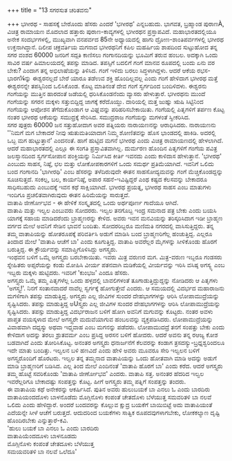 +++
title = "13 ಸಗರಸುತ ಚರಿತವನು"

+++
ಭಗೀರಥ - ಸಾಹಸಕ್ಕೆ ಬೇರೊಂದು ಹೆಸರು ಎಂದರೆ 'ಭಗೀರಥ' ಎನ್ನಬಹುದು. ಭಾಗವತ, ಬ್ರಹ್ಮಾಂಡ ಪುರಾಣÀ, ವಿಚಿತ್ರ ರಾಮಾಯಣ ಮೊದಲಾದ ಹತ್ತಾರು ಪುರಾಣ-ಕಾವ್ಯಗಳಲ್ಲಿ ಭಗೀರಥನ ಪ್ರಸ್ತಾಪವಿದೆ. ಮಹಾಭಾರತದಲ್ಲಿಯೂ ಅನೇಕ ಸಂದರ್ಭಗಳಲ್ಲಿ, ಮುಖ್ಯವಾಗಿ ವನಪರ್ವದ 85ನೇ ಅಧ್ಯಾಯದಲ್ಲಿ ಹಾಗು ದ್ರೋಣ-ಶಾಂತಿಪರ್ವಗಳಲ್ಲಿ ಭಗೀರಥ ಉಕ್ತನಾಗಿದ್ಧಾನೆ. ದಿಲೀಪ ಚಕ್ರವರ್ತಿಯ ಮಗನಾದ ಭಗೀರಥನಿಗೆ ಕಪಿಲ ಮಹರ್ಷಿಯ ಶಾಪದಿಂದ ಸುಟ್ಟುಹೋದ ತನ್ನ ಸಗರ ವಂಶದ 60000 ಜನರಿಗೆ ಸದ್ಗತಿ ಕಾಣಿಸಲು ಗಂಗಾನದಿಯನ್ನು ಭೂಮಿಗೆ ತರುವ ಹಂಬಲ. ಅದಕ್ಕಾಗಿ ಒಂದು ಸಾವಿರ ವರ್ಷ ಹಿಮಾಲಯದಲ್ಲಿ ತಪಸ್ಸು ಮಾಡಿದ. ತಪಸ್ಸಿಗೆ ಬದಲಿಗೆ ಗಂಗೆ ಮಾನವ ರೂಪದಲ್ಲಿ ಬಂದು ಏನು ವರ ಬೇಕು? ಎಂದಾಗ ತನ್ನ ಅಭಿಲಾಷೆಯನ್ನು ತಿಳಿಸಿದ. ಗಂಗೆ ಇಳಿದು ಬರಲು ಸಿದ್ಧಳಾಗಿದ್ದಳು. ಆದರೆ ಆಕೆಯ ರಭಸ-ಭಾರಗ¼ನ್ನು ಈಶ್ವರನಲ್ಲದೆ ಬೇರೆ ಯಾರೂ ತಡೆಉವ ಶಕ್ತಿ ಹೊಂದಿಲ್ಲವಲ್ಲ ಎಂದು ಗಂಗೆ ಹೇಳಿದಾಗ ಭಗೀರಥ ಮತ್ತೆ ಈಶ್ವರನನ್ನೇ ತಪಸ್ಸಿನಿಂದ ಒಲಿಸಿಕೊಂಡ. ಕೊಟ್ಟ ಮಾತಿನಂತೆ ದೇವ ಗಂಗೆ ಸ್ವರ್ಗದಿಂದ ಬಂದಿಳಿದಳು. ಈಶ್ವರನು ಗಂಗೆಯನ್ನು ಮುತ್ತಿನ ಹಾರದಂತೆ ಜಡೆಯಲ್ಲಿ ಧರಿಸಿಕೊಂಡನೆಂದು ವ್ಯಾಸರು ಹೇಳುತ್ತಾರೆ. ಭಗೀರಥನು ಮುಂದೆ ಗಂಗೆಯನ್ನು ಸಗರನ ಮಕ್ಕಳು ಸತ್ತುಬಿದ್ದಿದ್ದ ಜಾಗಕ್ಕೆ ಕರೆದೊಯ್ದು. ದಾರಿಯಲ್ಲಿ ಮತ್ತ ಜುಹ್ನು ಋಷಿ ಸಿಟ್ಟಿನಿಂದ ಗಂಗೆಯನ್ನು ಆಪೋಶನ ತೆಗೆದುಕೊಂಡಾಗ ಆ ವಿಘ್ನವನ್ನು ಪರಿಹರಿಸಬೇಕಾಯಿತು. ಗಂಗೆಯಲ್ಲಿ ಪಿತೃಗಳಿಗೆ ತರ್ಪಣ ಕೊಟ್ಟ ನಂತರ ಭಗೀರಥ ಆಕೆಯನ್ನು ಸಮುದ್ರಕ್ಕೆ ಸೇರಿಸಿದ. ಸಮುದ್ರರಾಜ ಗಂಗೆಯನ್ನು ಮಗಳಂತೆ ಸ್ವೀಕರಿಸಿದ.  
ಸಗರ ಪುತ್ರರು 60000 ಜನ ಸತ್ತುಹೋದಾಗ ಅವರ ಪತ್ನಿಯರು ನಾರಾಯಣನನ್ನು ಆರಾಧಿಸಿದರು. ನಾರಾಯಣನು ''ನಿಮಗೆ ಮಗ ಬೇಕಾದರೆ ನೀವು ಋತುಮತಿಯಾದಾಗ ನಿಮ್ಮ ಶೋಣಿತವನ್ನು ಹೊಸ ಭಾಂಡದಲ್ಲಿ ಹಾಕಿಡಿ. ಅದರಲ್ಲಿ ಒಬ್ಬ ಮಗ ಹುಟ್ಟುತ್ತಾನೆ' ಎಂದನಂತೆ. ಹಾಗೆ ಹುಟ್ಟಿದ ಮಗನೆ ಭಗೀರಥ ಎಂದು ವಿಚಿತ್ರ ರಾಮಾಯಣದಲ್ಲಿ ಹೇಳಲಾಗಿದೆ. ಆದರೆ ಮಹಾಭಾರತದಲ್ಲಿ ಎಲ್ಲೂ ಈ ಸಂಗತಿ ಪ್ರಸ್ತಾವಿತವಾಗಿಲ್ಲ. ದುರ್ಮರಣ ಹೊಂದಿನ ಪಿತೃಗಳಿಗೆ ಗಂಗೆಯ ಪವಿತ್ರ ಜಲಸ್ನಾನದಿಂದ ಸ್ವರ್ಗಸೋಪಾನ ಪಂಕ್ತಿಯನ್ನು ನಿರ್ಮಿಸಿದ ಕೀರ್ತಿ ಇವನದು ಎಂದು ಕಾಳಿದಾಸ ಹೇಳುತ್ತಾನೆ. 'ಭಗೀರಥ' ಎಂಬುದು ಸಾಹಸ, ನಿಷ್ಠೆ, ಛಲ ಮತ್ತು ಲೋಕೋಪಕಾರಗಳಿಗೆ ಒಂದು ಸಮರ್ಥ ಪ್ರತಿಮೆಯಾಗಿದೆ. ಇವನಿಗೆ ಒಲಿದು ಬಂದ ಗಂಗಾನದಿ 'ಭಾಗೀರಥಿ' ಎಂಬ ಹೆಸರನ್ನು ತಳೆದಿರುವುದೇ ಈತನ ಸಾಹಸೋದ್ಯಮವನ್ನು ಗಂಗೆ ಮೆಚ್ಚಿಕೊಂಡದ್ದನ್ನು ಸೂಚಿಸುತ್ತದೆ. ಸಂಕಲ್ಪ, ಬಲ, ಕಾರ್ಯನಿಷ್ಠೆ, ಅಪಾರ ಸಹನೆ-ಇವಿಷ್ಟಿದ್ದರೆ ಎಂಥ ಕಷ್ಟದ ಕೆಲಸವನ್ನು ಬೇಕಾದರೂ ಸಾಧಿಸಬಹುದು ಎಂಬುದಕ್ಕೆ ಇವನ ಕಥೆ ಸಾಕ್ಷಿಯಾಗಿದೆ. ಭಗೀರಥ ಪ್ರಯತ್ನ, ಭಗೀರಥ ಸಾಹಸ ಎಂಬ ಮಾತುಗಳು ಇಂದಿಗೂ ಪ್ರಚಲಿತವಾಗಿರುವುದು ಈತನ ಹಿರಿಮೆಯನ್ನು ಸಾರುತ್ತದೆ.  
ವಾತಾಪಿ ಜೀರ್ಣೋಭವ - ಈ ಹೇಳಿಕೆ ಸಂಸ್ಕೃತದಲ್ಲಿ ಒಂದು ಅರ್ಥಪೂರ್ಣ ಗಾದೆಯೂ ಆಗಿದೆ.  
ವಾತಾಪಿ ಮತ್ತು ಇಲ್ವಲ ಎಂಬುವರು ಸೋದರರು. ಇಲ್ವಲ ತನಗೊಬ್ಬ ಇಂದ್ರ ಸಮನಾದ ಪತ್ರ ಬೇಕು ಎಂದು ಬಯಸಿ ಯಾಗಕ್ಕೆ ಸಹಾಯ ಮಾಡಿದರೆಂದು ಬ್ರಾಹ್ಮಣರನ್ನು ಕೇಳಿದ. ಅವರು ಇವನ ಮನವಿಯನ್ನು ತರಿಸ್ಕರಿಸಿದಾಗ ಇಡೀ ಬ್ರಾಹ್ಮಣ ವರ್ಗದ ಮೇಲೆ ಅವನಿಗೆ ಸೇಡಿನ ಭಾವನೆ ಬಂದಿತು. ಸೋದರರಿಬ್ಬರೂ ಮಣಿಮತಿ ನಗರದಲ್ಲಿ ವಾಸಿಸುತ್ತಿದ್ದರು. ತನ್ನ ತಮ್ಮ ವಾತಾಪಿಯನ್ನು ಹೋತರೂಪಕ್ಕೆ ಪರಿವರ್ತಿಸಿ ಅಡುಗೆ ಮಾಡಿಸಿ ಬಂದ ಬ್ರಾಹ್ಮಣರಿಗೆಲ್ಲ ಹಂಚುತ್ತಿದ್ದ. ಎಲ್ಲರೂ ತಿಂದಾದ ಮೇಲೆ 'ವಾತಾಪಿ ಆಚೆಗೆ ಬಾ' ಎಂದು ಕೂಗುತ್ತಿದ್ದ. ವಾತಾಪಿ ಅವರೆಲ್ಲರ ಮೈಗಳನ್ನು ಸೀಳಿಕೊಂಡು ಹೊರಗೆ ಬರುತ್ತಿದ್ದ. ಈ ಕ್ರೌರ್ಯವನ್ನು ಸಮಾಪ್ತಿಗೊಳಿಸಿದ್ದು ಅಗಸ್ತ್ಯರು.  
ಇಂಥವನ ಬಳಿಗೆ ಒಮ್ಮೆ ಅಗಸ್ತ್ಯರು ಬರಬೇಕಾಯಿತು. ಇವರು ಮಿತ್ರ ವರುಣರ ಮಗ. ಮಿತ್ರ-ವರುಣ ಇಬ್ಬರೂ ಗಂಡಸರು ಸ್ನೇಹಿತರು ಅಪ್ಸರೆಯನ್ನು ಕಂಡು ಮೋಹಿಸಿ ವೀರ್ಯ ಪತನವಾಗಿ ಮಡಿಕೆಯಲ್ಲಿ ವೀರ್ಯವನ್ನು ಇರಿಸಿ ವಸಿಷ್ಠ ಅಗಸ್ಯ್ಯ ಎಂಬ ಇಬ್ಬರು ಮಕ್ಕಳು ಹುಟ್ಟಿದರು. ಇವರಿಗೆ 'ಕುಂಭಜ' ಎಂದೂ ಹೆಸರು.  
ಅಗಸ್ತ್ಯರು ಒಮ್ಮೆ ತಮ್ಮ ಪಿತೃಗಳೆಲ್ಲ ಒಂದು ಹಳ್ಳದಲ್ಲಿ ಬಾವಲಿಗಳಂತೆ ತೂಗಾಡುತ್ತಿದ್ದುದ್ದನ್ನು ನೋಡಿದರು ಆ ಪಿತೃಗಳು 'ಅಗಸ್ತ್ಯ!'. ನಿನಗೆ ಸಂತಾನವಾದರೆ ನಾವೆಲ್ಲ ಸ್ವರ್ಗಕ್ಕೆ ಹೋಗುತ್ತೇವೆ ಎಂದರು. ಆ ಸಮಯದಲ್ಲಿ ವಿದರ್ಭದ ಮಹಾರಾಜನು ಮಗಳಿಗಾಗಿ ತಪಸ್ಸು ಮಾಡುತ್ತಿದ್ದ. ಅಗಸ್ತ್ಯರು ಎಲ್ಲ ಜೀವಿಗಳ ಸುಂದರ ದೇಹಭಾಗಗಳನ್ನು ಆರಿಸಿ ಲೋಪಾಮುದ್ರೆಯನ್ನು ಸೃಷ್ಟಿಸಿದರು. ತಪಸ್ಸು ಮಾಡುತ್ತಿದ್ದ ಅUಸ್ತ್ಯರು ಎಲ್ಲ ಜೀವಿಗಳ ಸುಂದರ ದೇಹಭಾಗಗಳನ್ನು ಆರಿಸಿ ಲೋಪಾಮುದ್ರೆಯನ್ನು ಸೃಷ್ಟಿಸಿದರು. ತಪಸ್ಸು ಮಾಡುತ್ತಿದ್ದ ವಿದರ್ಭರಾಜನ ಬಳಿಗೆ ಹೋಗಿ ಅವನಿಗೆ ಮಗುವನ್ನು ಕೊಟ್ಟರು. ನಂತರ ಅವಳು ಪಾಪ್ತತ ವಯಸ್ಕಳಾದ ಮೇಲೆ ಅಗಸ್ತ್ಯರೇ ಮದುವೆಯಾಗುವ ಹಂಬಲವನ್ನು ವ್ಯಕ್ತಪಡಿಸಿದರು. ಲೋಪಾಮುದ್ರೆಯನ್ನು ವಿವಾಹವಾಗಿ ದಧೃಸ್ಯು ಅಥವಾ ಇಧ್ಮವಾಹ ಎಂಬ ಮಗನನ್ನು ಪಡೆದರು. ಲೋಪಾಮುದದ್ರೆ ತನಗೆ ಸಂಪತ್ತು ಬೇಕು ಎಂದು ಕೇಳಿದಾಗ ಅದನ್ನು ತರಲು ಶ್ರುತವರ್ಮ ಎಂಬ ಪ್ರಸಿದ್ದ ಅರಸನ ಬಳಿಗೆ ಹೋದರು. ಆದರೆ ಅವನು ತನ್ನ ರಆಜ್ಯ ಕೋಶ ಬಡವಾಗಿದೆ ಎಂದು ತೋರಿಸಿಕೊಟ್ಟ. ಅನಂತರ ಅಗಸ್ತ್ಯರು ಧನಾರ್ಜನೆಗೆ ಕೆಲವರನ್ನು ಕಂಡಾಗ ತ್ರಸದಸ್ಯು-ಬ್ರಧ್ನಶ್ವರಿಂದಲೂ ಇದೇ ಮಾತು ಬಂದಿತ್ತು. ಇಲ್ವಲನ ಬಳಿ ಹಣವಿದೆ ಎಂದು ಹೇಳಿ ಅವರು ಮೂವರೂ ಸೇರಿ ಇಲ್ವಲನ ಬಳಿಗೆ ಅಗಸ್ತ್ಯರೊಂದಿಗೆ ಹೊರಟರು. ಇಲ್ವಲ ತನ್ನ ತಮ್ಮನಾದ ವಾತಾಪಿಯನ್ನು ಒಂದು ಹೋತವಾಗಿ ಮಾಡಿ ಅದನ್ನು ಅಡುಗೆ ಮಾಡಿ ಬ್ರಾಹ್ಮಣರಿಗೆ ಬಡಿಸಿದ. ಎಲ್ಲ ತಿಂದ ಮೇಲೆ ಎಂದಿನಂತೆ 'ವಾತಾಪಿ ಹೊರಗೆ ಬಾ' ಎಂದು ಕರೆದ. ಆದರೆ ಅಗಸ್ತ್ಯರು ತಮ್ಮ ಹೊಟ್ಟೆ ಸವರಿಕೊಂಡು 'ವಾತಾಪಿ ಜೀರ್ಣೋಭವ' ಎಂದರು. ವಾತಾಪಿ ಸತ್ತ. ಅನಂತರ ಹೆದರಿದ ಇಲ್ವಲ ಇವರೆಲ್ಲರಿಗೂ ಬೇಕಾದಷ್ಟು ಸಂಪತ್ತನ್ನು ಕೊಟ್ಟ. ಹೀಗೆ ಅಗಸ್ತ್ಯರು ತಮ್ಮ ಪತ್ನಿಗೆ ಸಂಪತ್ತನ್ನು ತಂದರು.   
ಈ ವಾತಾಪಿಯ ಕಥೆ ಅನೇಕರನ್ನು ಆಕರ್ಷಿಸಿದೆ. ಪುತಿನ ಅವರು ಹುಲುಬಯಕೆ ಬಾ ಎನಲು ಓ ಎಂದು ಬಾರದಿರು ವಾತಾಪಿಯಂದದೊಳು ಬಾಳನೊಡೆದು ಮೊಗ್ಗಿನೊಳು ಕಂಪಂತೆ ಚೇತದೊಳು ಬೆಳೆಯುತ್ತ ಸಮವರಿತಳಿ ಬಾ ನಲವೆ ಒಲಿದು ಎಂದು ಹೇಳಿದ್ದಾರೆ. ಅಂದರೆ ಬಂದವರನ್ನು ಕೊಲ್ಲುವ ಕ್ಷುದ್ರ ಬಯಕೆಗೆ ಬಾಯಿಬಿಟ್ಟೆ ಅದು ವಾತಾಪಿಯಂತೆ ಎದೆಯನ್ನೇ ಸೀಳೆ ಆಚೆಗೆ ಬರುತ್ತದೆ. ಆದುದರಿಂದ ಬಯಕೆಗಳು ಸಾತ್ವಿಕ ರೂಪದವುಗಳಾಗಬೇಕು, ಲೋಕಕಲ್ಯಾಣ ದೃಷ್ಟಿ ಹೊಂದಿರಬೇಕು ಎನ್ನುತ್ತಾರೆ-ಕವಿ.  
'ಹುಲು ಬಯಕೆ ಬಾ ಎನಲು ಓ ಎಂದು ಬಾರದಿರು  
ವಾತಾಪಿಯೆಂದದೂಳು ಬಾಳನೂಡದು  
ಮೊಗ್ಗಿನೊಳು ಕಂಪಂತೆ ಚೇತದೂಳು ಬೆಳೆಯುತ್ತ  
ಸಮಯವರಿತಳಿ ಬಾ ನಲವೆ ಒಲೆದೂ'
